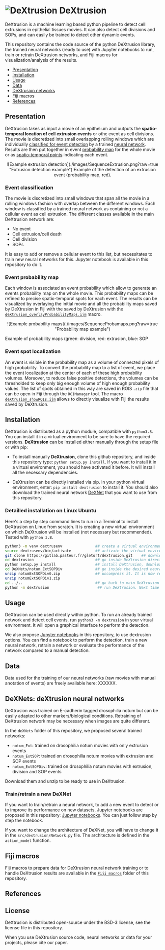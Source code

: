 # ![DeXtrusion](./images/DeX.png?raw=true "DeXtrusion") DeXtrusion

DeXtrusion is  a machine learning based python pipeline to detect cell extrusions in epithelial tissues movies. It can also detect cell divisions and SOPs, and can easily be trained to detect other dynamic events. 

This repository contains the code source of the python DeXtrusion library, the trained neural networks (ready to use) with Jupyter notebooks to run, train or retrain DeXtrusion networks, and Fiji macros for visualization/analysis of the results.

* [Presentation](#presentation)
* [Installation](#installation)
* [Usage](#usage)
* [Data](#data)
* [DeXtrusion networks](#dexnets-dextrusion-neural-networks)
* [Fiji macros](#fiji-macros)
* [References](#references)

## Presentation
DeXtrusion takes as input a movie of an epithelium and outputs the **spatio-temporal location of cell extrusion events** or othe event as cell divisions. 
The movie is discretized into small overlapping rolling windows which are individually [classified for event detection](#event-classification) by a trained [neural network](#deXNets-deXtrusion-neural-networks). Results are then put together in event [probability map](#event-probability-map) for the whole movie or as [spatio-temporal points](#event-spot-localization) indicating each event. 

<p align="center">
![Example extrusion detection](./images/SequenceExtrusion.png?raw=true "Extrusion detection example") 
Example of the detection of an extrusion event (probability map, red).
</p>


### Event classification
The movie is discretized into small windows that span all the movie in a rolling windows fashion with overlap between the different windows. 
Each window is classified by a trained neural network as containing or not a cellular event as cell extrusion. The different classes available in the main DeXtrusion network are:
- No event
- Cell extrusion/cell death
- Cell division
- SOPs

It is easy to add or remove a cellular event to this list, but necessitates to train new neural networks for this. Jupyter notebook is available in this repository to do it.

### Event probability map
Each window is associated an event probability which allow to generate an events probability map on the whole movie. This probability maps can be refined to precise spatio-temporal spots for each event.
The results can be visualized by overlaying the initial movie and all the probability maps saved by DeXtrusion in Fiji with the saved by DeXtrusion with the [`deXtrusion_overlayProbabilityMaps.ijm`](https://gitlab.pasteur.fr/gletort/dextrusion/-/blob/main/ijmacros/deXtrusion_overlayProbabilityMaps.ijm) macro.

<p align="center">
![Example probability maps](./images/SequenceProbamaps.png?raw=true "Probability map example") 
</p>

Example of probability maps (green: division, red: extrusion, blue: SOP

### Event spot localization
An event is visible in the probability map as a volume of connected pixels of high probability. To convert the probability map to a list of event, we place the event localization at the center of each of these high probability volumes.
Moreover, to reduce false positive detections, the volumes can be thresholded to keep only big enough volume of high enough probability values. 
The list of spots obtained in this way are saved in ROIS `.zip` file that can be open in Fiji through the `ROIManager` tool. The macro [`deXtrusion_showROIs.ijm`](#https://gitlab.pasteur.fr/gletort/dextrusion/-/blob/main/ijmacros/deXtrusion_showROIs.ijm) allows to directly visualize with Fiji the results saved by DeXtrusion. 


## Installation
DeXtrusion is distributed as a python module, compatible with `python3.8`. 
You can install it in a virtual environment to be sure to have the required versions.
**DeXtrusion** can be installed either manually through the setup file or with pip:

* To install manually **DeXtrusion**, clone this github repository, and inside this repository type: `python setup.py install`. 
If you want to install it in a virtual environment, you should have activated it before.
It will install all the necessary dependencies.

* DeXtrusion can be directly installed via pip. In your python virtual environment, enter: `pip install dextrusion` to install it.
You should also download the trained neural network [DeXNet](#dexnets-dextrusion-neural-networks) that you want to use from this repository.

### Detailled installation on Linux Ubuntu
Here's a step by step command lines to run in a Terminal to install DeXtrusion on Linux from scratch. It is creating a new virtual environment on which DeXtrusion will be installed (not necessary but recommended). Tested with `python 3.8`.
 
```sh
python3 -m venv dextrusenv               ## create a virtual environment with python 3 called dextrusenv (you can choose the name)
source dextrusenv/bin/activate           ## activate the virtual environment: now python commands will be runned in that environment
git clone https://gitlab.pasteur.fr/gletort/dextrusion.git    ## download all the source code of DeXtrusion
cd dextrusion                            ## go inside DeXtrusion directory
python setup.py install                  ## install DeXtrusion, download all the necessary dependencies, can take time
cd DeXNets/notum_ExtSOPDiv               ## go inside the desired neural networks directory (here the network trained with 4 events)
unzip notumExtSOPDiv0.zip                ## uncompress it. It is now ready to be used
unzip notumExtSOPDiv1.zip
cd ../..                                 ## go back to main DeXtrusion directory
python -m dextrusion 	                  ## run DeXtrusion. Next time to run it again with the same networks, you only have to do this line
```

## Usage

DeXtrusion can be used directly within python. 
To run an already trained network and detect cell events, run `python3 -m dextrusion` in your virtual environment. It will open a graphical interface to perform the detection.

We also propose [Jupyter notebooks](https://gitlab.pasteur.fr/gletort/dextrusion/-/tree/main/jupyter_notebooks) in this repository, to use dextrusion options. 
You can find a notebook to perform the detection, train a new neural network, retrain a network or evaluate the performance of the network compared to a manual detection.


## Data
Data used for the training of our neural networks (raw movies with manual anotation of events) are freely available here:  XXXXXX. 


## DeXNets: deXtrusion neural networks
DeXtrusion was trained on E-cadherin tagged drosophilia notum but can be easily adapted to other markers/biological conditions. Retraining of DeXtrusion network may be necessary when images are quite different.

In the `deXNets` folder of this repository, we proposed several trained networks:
- `notum_Ext`: trained on drosophilia notum movies with only extrusion events
- `notum_ExtSOP`: trained on drosophilia notum movies with extrusion and SOP events
- `notum_ExtSOPDiv`: trained on drosophilia notum movies with extrusion, division and SOP events

Download them and unzip to be ready to use in DeXtrusion.

### Train/retrain a new DeXNet
If you want to train/retrain a neural network, to add a new event to detect or to improve its performance on new datasets, Jupyter notebooks are proposed in this repository: [Jupyter notebooks](https://gitlab.pasteur.fr/gletort/dextrusion/-/tree/main/jupyter_notebooks). You can just follow step by step the notebook.

If you want to change the architecture of DeXNet, you will have to change it in the `src/dextrusion/Network.py` file. The architecture is defined in the `action_model` function.


## Fiji macros
Fiji macros to prepare data for DeXtrusion neural network training or to handle DeXtrusion results are available in the [`Fiji macros`](#https://gitlab.pasteur.fr/gletort/dextrusion/-/blob/main/ijmacros/README.md) folder of this repository.


## References


## License
DeXtrusion is distributed open-source under the BSD-3 license, see the license file in this repository.

When you use DeXtrusion source code, neural networks or data for your projects, please cite our paper. 

